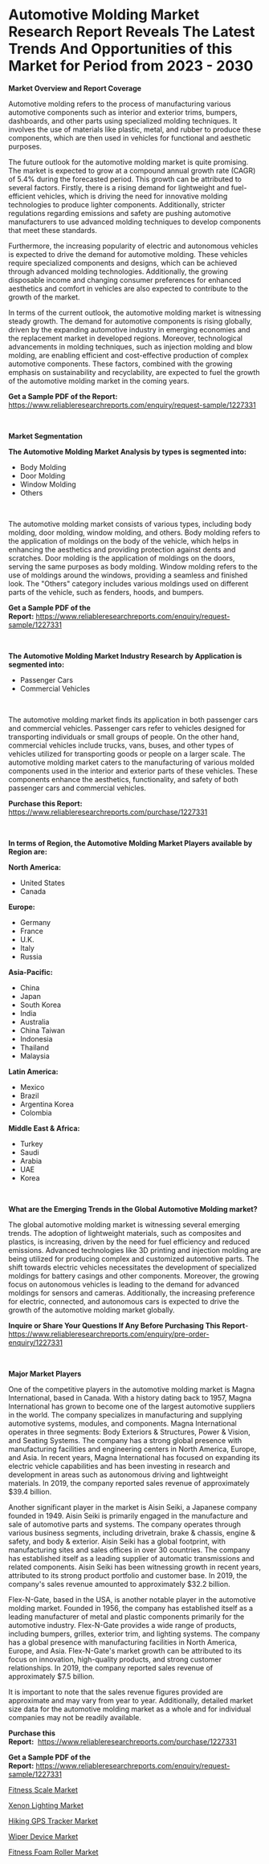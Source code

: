 <p><h1>Automotive Molding Market Research Report Reveals The Latest Trends And Opportunities of this Market for Period from 2023 - 2030</h1></p><p><strong>Market Overview and Report Coverage</strong></p>
<p><p>Automotive molding refers to the process of manufacturing various automotive components such as interior and exterior trims, bumpers, dashboards, and other parts using specialized molding techniques. It involves the use of materials like plastic, metal, and rubber to produce these components, which are then used in vehicles for functional and aesthetic purposes.</p><p>The future outlook for the automotive molding market is quite promising. The market is expected to grow at a compound annual growth rate (CAGR) of 5.4% during the forecasted period. This growth can be attributed to several factors. Firstly, there is a rising demand for lightweight and fuel-efficient vehicles, which is driving the need for innovative molding technologies to produce lighter components. Additionally, stricter regulations regarding emissions and safety are pushing automotive manufacturers to use advanced molding techniques to develop components that meet these standards.</p><p>Furthermore, the increasing popularity of electric and autonomous vehicles is expected to drive the demand for automotive molding. These vehicles require specialized components and designs, which can be achieved through advanced molding technologies. Additionally, the growing disposable income and changing consumer preferences for enhanced aesthetics and comfort in vehicles are also expected to contribute to the growth of the market.</p><p>In terms of the current outlook, the automotive molding market is witnessing steady growth. The demand for automotive components is rising globally, driven by the expanding automotive industry in emerging economies and the replacement market in developed regions. Moreover, technological advancements in molding techniques, such as injection molding and blow molding, are enabling efficient and cost-effective production of complex automotive components. These factors, combined with the growing emphasis on sustainability and recyclability, are expected to fuel the growth of the automotive molding market in the coming years.</p></p>
<p><strong>Get a Sample PDF of the Report:</strong> <a href="https://www.reliableresearchreports.com/enquiry/request-sample/1227331">https://www.reliableresearchreports.com/enquiry/request-sample/1227331</a></p>
<p>&nbsp;</p>
<p><strong>Market Segmentation</strong></p>
<p><strong>The Automotive Molding Market Analysis by types is segmented into:</strong></p>
<p><ul><li>Body Molding</li><li>Door Molding</li><li>Window Molding</li><li>Others</li></ul></p>
<p>&nbsp;</p>
<p><p>The automotive molding market consists of various types, including body molding, door molding, window molding, and others. Body molding refers to the application of moldings on the body of the vehicle, which helps in enhancing the aesthetics and providing protection against dents and scratches. Door molding is the application of moldings on the doors, serving the same purposes as body molding. Window molding refers to the use of moldings around the windows, providing a seamless and finished look. The "Others" category includes various moldings used on different parts of the vehicle, such as fenders, hoods, and bumpers.</p></p>
<p><strong>Get a Sample PDF of the Report:</strong>&nbsp;<a href="https://www.reliableresearchreports.com/enquiry/request-sample/1227331">https://www.reliableresearchreports.com/enquiry/request-sample/1227331</a></p>
<p>&nbsp;</p>
<p><strong>The Automotive Molding Market Industry Research by Application is segmented into:</strong></p>
<p><ul><li>Passenger Cars</li><li>Commercial Vehicles</li></ul></p>
<p>&nbsp;</p>
<p><p>The automotive molding market finds its application in both passenger cars and commercial vehicles. Passenger cars refer to vehicles designed for transporting individuals or small groups of people. On the other hand, commercial vehicles include trucks, vans, buses, and other types of vehicles utilized for transporting goods or people on a larger scale. The automotive molding market caters to the manufacturing of various molded components used in the interior and exterior parts of these vehicles. These components enhance the aesthetics, functionality, and safety of both passenger cars and commercial vehicles.</p></p>
<p><strong>Purchase this Report:</strong>&nbsp; <a href="https://www.reliableresearchreports.com/purchase/1227331">https://www.reliableresearchreports.com/purchase/1227331</a></p>
<p>&nbsp;</p>
<p><strong>In terms of Region, the Automotive Molding Market Players available by Region are:</strong></p>
<p>
    <p> <strong> North America: </strong>
        <ul>
            <li>United States</li>
            <li>Canada</li>
        </ul>
        </p> 
    <p> <strong> Europe: </strong>
        <ul>
            <li>Germany</li>
            <li>France</li>
            <li>U.K.</li>
            <li>Italy</li>
            <li>Russia</li>
        </ul>
        </p> 
    <p> <strong> Asia-Pacific: </strong>
        <ul>
            <li>China</li>
            <li>Japan</li>
            <li>South Korea</li>
            <li>India</li>
            <li>Australia</li>
            <li>China Taiwan</li>
            <li>Indonesia</li>
            <li>Thailand</li>
            <li>Malaysia</li>
        </ul>
        </p> 
    <p> <strong> Latin America: </strong>
        <ul>
            <li>Mexico</li>
            <li>Brazil</li>
            <li>Argentina Korea</li>
            <li>Colombia</li>
        </ul>
        </p> 
    <p> <strong> Middle East & Africa: </strong>
        <ul>
            <li>Turkey</li>
            <li>Saudi</li>
            <li>Arabia</li>
            <li>UAE</li>
            <li>Korea</li>
        </ul>
    </p>
    </p>
<p>&nbsp;</p>
<p><strong>What are the Emerging Trends in the Global Automotive Molding market?</strong></p>
<p><p>The global automotive molding market is witnessing several emerging trends. The adoption of lightweight materials, such as composites and plastics, is increasing, driven by the need for fuel efficiency and reduced emissions. Advanced technologies like 3D printing and injection molding are being utilized for producing complex and customized automotive parts. The shift towards electric vehicles necessitates the development of specialized moldings for battery casings and other components. Moreover, the growing focus on autonomous vehicles is leading to the demand for advanced moldings for sensors and cameras. Additionally, the increasing preference for electric, connected, and autonomous cars is expected to drive the growth of the automotive molding market globally.</p></p>
<p><strong>Inquire or Share Your Questions If Any Before Purchasing This Report</strong>- <a href="https://www.reliableresearchreports.com/enquiry/pre-order-enquiry/1227331">https://www.reliableresearchreports.com/enquiry/pre-order-enquiry/1227331</a></p>
<p>&nbsp;</p>
<p><strong>Major Market Players</strong></p>
<p><p>One of the competitive players in the automotive molding market is Magna International, based in Canada. With a history dating back to 1957, Magna International has grown to become one of the largest automotive suppliers in the world. The company specializes in manufacturing and supplying automotive systems, modules, and components. Magna International operates in three segments: Body Exteriors & Structures, Power & Vision, and Seating Systems. The company has a strong global presence with manufacturing facilities and engineering centers in North America, Europe, and Asia. In recent years, Magna International has focused on expanding its electric vehicle capabilities and has been investing in research and development in areas such as autonomous driving and lightweight materials. In 2019, the company reported sales revenue of approximately $39.4 billion.</p><p>Another significant player in the market is Aisin Seiki, a Japanese company founded in 1949. Aisin Seiki is primarily engaged in the manufacture and sale of automotive parts and systems. The company operates through various business segments, including drivetrain, brake & chassis, engine & safety, and body & exterior. Aisin Seiki has a global footprint, with manufacturing sites and sales offices in over 30 countries. The company has established itself as a leading supplier of automatic transmissions and related components. Aisin Seiki has been witnessing growth in recent years, attributed to its strong product portfolio and customer base. In 2019, the company's sales revenue amounted to approximately $32.2 billion.</p><p>Flex-N-Gate, based in the USA, is another notable player in the automotive molding market. Founded in 1956, the company has established itself as a leading manufacturer of metal and plastic components primarily for the automotive industry. Flex-N-Gate provides a wide range of products, including bumpers, grilles, exterior trim, and lighting systems. The company has a global presence with manufacturing facilities in North America, Europe, and Asia. Flex-N-Gate's market growth can be attributed to its focus on innovation, high-quality products, and strong customer relationships. In 2019, the company reported sales revenue of approximately $7.5 billion.</p><p>It is important to note that the sales revenue figures provided are approximate and may vary from year to year. Additionally, detailed market size data for the automotive molding market as a whole and for individual companies may not be readily available.</p></p>
<p><strong>Purchase this Report:</strong>&nbsp;&nbsp;<a href="https://www.reliableresearchreports.com/purchase/1227331">https://www.reliableresearchreports.com/purchase/1227331</a></p>
<p></p>
<p><strong>Get a Sample PDF of the Report:</strong>&nbsp;<a href="https://www.reliableresearchreports.com/enquiry/request-sample/1227331">https://www.reliableresearchreports.com/enquiry/request-sample/1227331</a></p>
<p><p><a href="https://medium.com/@jamesday5g/fitness-scale-market-insights-into-market-cagr-market-trends-and-growth-strategies-cb967c674768">Fitness Scale Market</a></p><p><a href="https://github.com/mahnoor2003/Market-Research-Report-List-1/blob/main/xenon-lighting-market.md">Xenon Lighting Market</a></p><p><a href="https://medium.com/@raymondgray765/analyzing-hiking-gps-tracker-market-global-industry-perspective-and-forecast-2023-to-2030-c571d963841f">Hiking GPS Tracker Market</a></p><p><a href="https://github.com/marloy8/Market-Research-Report-List-1/blob/main/wiper-device-market.md">Wiper Device Market</a></p><p><a href="https://medium.com/@marcellakin2023/fitness-foam-roller-market-size-reveals-the-best-marketing-channels-in-global-industry-75cff49a6b4f">Fitness Foam Roller Market</a></p></p>